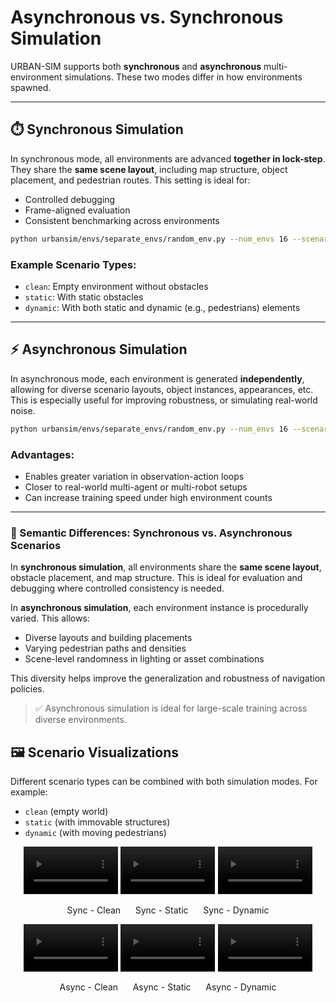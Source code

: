 
# Asynchronous vs. Synchronous Simulation

URBAN-SIM supports both **synchronous** and **asynchronous** multi-environment simulations. These two modes differ in how environments spawned.

---

## ⏱️ Synchronous Simulation

In synchronous mode, all environments are advanced **together in lock-step**. They share the **same scene layout**, including map structure, object placement, and pedestrian routes. This setting is ideal for:
- Controlled debugging
- Frame-aligned evaluation
- Consistent benchmarking across environments

```bash
python urbansim/envs/separate_envs/random_env.py --num_envs 16 --scenario_type {clean,static,dynamic}
```

### Example Scenario Types:
- `clean`: Empty environment without obstacles
- `static`: With static obstacles
- `dynamic`: With both static and dynamic (e.g., pedestrians) elements

---

## ⚡ Asynchronous Simulation

In asynchronous mode, each environment is generated **independently**, allowing for diverse scenario layouts, object instances, appearances, etc. This is especially useful for improving robustness, or simulating real-world noise.

```bash
python urbansim/envs/separate_envs/random_env.py --num_envs 16 --scenario_type {clean,static,dynamic} --use_async
```

### Advantages:
- Enables greater variation in observation-action loops
- Closer to real-world multi-agent or multi-robot setups
- Can increase training speed under high environment counts

---

### 🔄 Semantic Differences: Synchronous vs. Asynchronous Scenarios

In **synchronous simulation**, all environments share the **same scene layout**, obstacle placement, and map structure. This is ideal for evaluation and debugging where controlled consistency is needed.

In **asynchronous simulation**, each environment instance is procedurally varied. This allows:
- Diverse layouts and building placements
- Varying pedestrian paths and densities
- Scene-level randomness in lighting or asset combinations

This diversity helps improve the generalization and robustness of navigation policies.

> ✅ Asynchronous simulation is ideal for large-scale training across diverse environments.

## 🖼️ Scenario Visualizations

Different scenario types can be combined with both simulation modes. For example:

- `clean` (empty world)
- `static` (with immovable structures)
- `dynamic` (with moving pedestrians)

<div align="center">
  <video src="./assets/sync_clean.gif" width="30%" controls></video>
  <video src="./assets/sync_static.gif" width="30%" controls></video>
  <video src="./assets/sync_dynamic.gif" width="30%" controls></video>
  <br>
  <p>Sync - Clean &nbsp;&nbsp;&nbsp;&nbsp; Sync - Static &nbsp;&nbsp;&nbsp;&nbsp; Sync - Dynamic</p>
</div>

<div align="center">
  <video src="./assets/async_clean.gif" width="30%" controls></video>
  <video src="./assets/async_static.gif" width="30%" controls></video>
  <video src="./assets/async_dynamic.gif" width="30%" controls></video>
  <br>
  <p>Async - Clean &nbsp;&nbsp;&nbsp;&nbsp; Async - Static &nbsp;&nbsp;&nbsp;&nbsp; Async - Dynamic</p>
</div>

